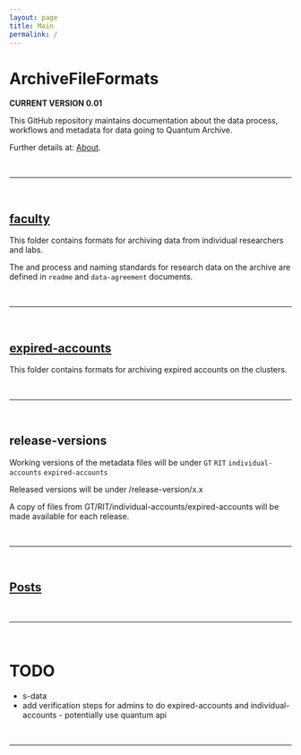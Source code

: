```yaml
---
layout: page
title: Main
permalink: /
---
```


# ArchiveFileFormats
**CURRENT VERSION 0.01**

This GitHub repository maintains documentation about the data process, workflows and metadata for data going to Quantum Archive.

Further details at: [About](/about).

<br/>

---

<br/>

<!---
## [sequence](/sequence/)
  - `/GT`

  GT folder contains fields and metadata defined for sequence data from Genome Technologies Service.

  - `/RIT`

  RIT folder contains fields and metadata defined for sequence data by RIT. This builds on `GT/GT_Metadata.json`, with additional fields for IT needs.

  This reduces coding effort for any updates/changes to GT metadata files.

  <br/>

  ---

  <br/>
-->
## [faculty](/faculty/)

This folder contains formats for archiving data from individual researchers and labs.

The and process and naming standards for research data on the archive are defined in `readme` and `data-agreement` documents.

<br/>

---

<br/>

## [expired-accounts](/expired-accounts/)

This folder contains formats for archiving expired accounts on the clusters.

<br/>

---

<br/>

## release-versions

Working versions of the metadata files will be under `GT` `RIT` `individual-accounts` `expired-accounts`

Released versions will be under /release-version/x.x

A copy of files from GT/RIT/individual-accounts/expired-accounts will be made available for each release.

<br/>

---

<br/>

## [Posts](/home)

<br/>

---

<br/>

# TODO

* s-data
* add verification steps for admins to do expired-accounts and individual-accounts - potentially use quantum api

<br/>

---

<br/>
